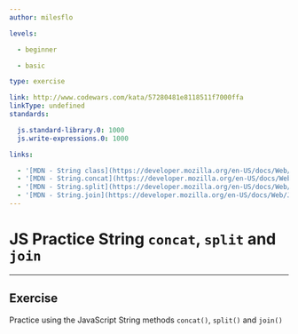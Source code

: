 ```yaml
---
author: milesflo

levels:

  - beginner

  - basic

type: exercise

link: http://www.codewars.com/kata/57280481e8118511f7000ffa
linkType: undefined
standards:

  js.standard-library.0: 1000
  js.write-expressions.0: 1000

links:

  - '[MDN - String class](https://developer.mozilla.org/en-US/docs/Web/JavaScript/Reference/Global_Objects/String)'
  - '[MDN - String.concat](https://developer.mozilla.org/en-US/docs/Web/JavaScript/Reference/Global_Objects/String/concat)'
  - '[MDN - String.split](https://developer.mozilla.org/en-US/docs/Web/JavaScript/Reference/Global_Objects/String/split)'
  - '[MDN - String.join](https://developer.mozilla.org/en-US/docs/Web/JavaScript/Reference/Global_Objects/String/join)'
---
```


# JS Practice String `concat`, `split` and `join`

---
## Exercise

Practice using the JavaScript String methods `concat()`, `split()` and `join()`
